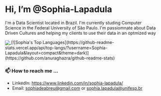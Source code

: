 # Hi, I’m @Sophia-Lapadula
  I'm a Data Scientist located in Brazil.
  I'm currently studing Computer Science in the Federal University of São Paulo.
  I'm passiomnate about Data Driven Cultures and helping my clients to use their data in an optmized way
  
<a href="https://github.com/anuraghazra/github-readme-stats">
  <img align="center" src="https://github-readme-stats.vercel.app/api/pin/?username=anuraghazra&repo=github-readme-stats" />
</a>
  [![Sophia's Top Languages](https://github-readme-stats.vercel.app/api/top-langs/?username=Sophia-Lapadula&layout=compact&theme=dark)](https://github.com/anuraghazra/github-readme-stats)

### 📫 How to reach me ...
  - LinkedIn: https://www.linkedin.com/in/sophia-lapadula/
  - Email: sophiadeabreu@gmail.com or sophia.lapadula@unifesp.br
